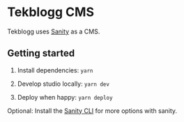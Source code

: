 # Tekblogg CMS

Tekblogg uses [Sanity](https://www.sanity.io/) as a CMS.

## Getting started


1. Install dependencies: `yarn`

2. Develop studio locally: `yarn dev`

3. Deploy when happy: `yarn deploy`

Optional: Install the [Sanity CLI](https://www.sanity.io/docs/getting-started-with-sanity-cli) for more options with sanity.
